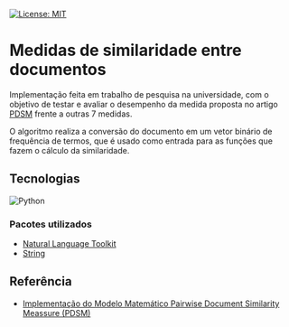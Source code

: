 [![License: MIT](https://img.shields.io/badge/License-MIT-yellow.svg)](https://github.com/MatheusW166/document-similarity-measures/blob/main/LICENCE)

# Medidas de similaridade entre documentos

Implementação feita em trabalho de pesquisa na universidade, com o objetivo de testar e avaliar o desempenho da medida proposta no artigo [PDSM](https://journalofbigdata.springeropen.com/counter/pdf/10.1186/s40537-018-0163-2.pdf) frente a outras 7 medidas.

O algoritmo realiza a conversão do documento em um vetor binário de frequência de termos, que é usado como entrada para as funções que fazem o cálculo da similaridade.

## Tecnologias

![Python](https://img.shields.io/badge/Python-3776AB?style=for-the-badge&logo=python&logoColor=white) 

### Pacotes utilizados

 - [Natural Language Toolkit](https://www.nltk.org/)
 - [String](https://www.digitalocean.com/community/tutorials/python-string-module)
## Referência

 - [Implementação do Modelo Matemático Pairwise Document Similarity Meassure (PDSM)](https://pt.overleaf.com/read/txfdmrjbcnqx)
